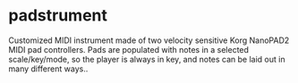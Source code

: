 # padstrument
Customized MIDI instrument made of two velocity sensitive Korg NanoPAD2 MIDI pad  controllers.  Pads are populated with notes in a selected scale/key/mode, so the player is always in key, and notes can be laid out in many different ways..  
